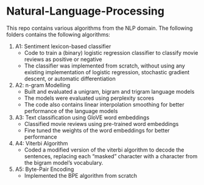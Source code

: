 # Natural-Language-Processing

This repo contains various algorithms from the NLP domain. The following folders contains the following algorithms:

1. A1: Sentiment lexicon-based classifier
	* Code to train a (binary) logistic regression classifier to classify movie reviews as positive or negative
	* The classifier was implemented from scratch, without using any existing implementation of logistic regression, stochastic gradient descent, or automatic differentiation
2. A2: n-gram Modelling
	* Built and evaluated a unigram, bigram and trigram language models
	* The models were evaluated using perplexity scores
	* The code also contains linear interpolation smoothing for better performance of the language models
3. A3: Text classification using GloVE word embeddings
	* Classified movie reviews using pre-trained word embeddings
	* Fine tuned the weights of the word embeddings for better performance
4. A4: Viterbi Algorithm
	* Coded a modified version of the viterbi algorithm to decode the sentences, replacing each “masked” character with a character from the bigram model’s vocabulary. 
5. A5: Byte-Pair Encoding
	* Implemented the BPE algorithm from scratch 

